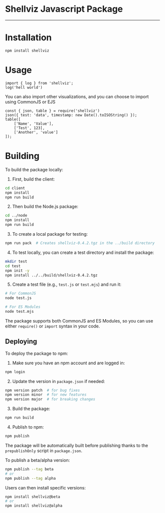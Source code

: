 # Shellviz Javascript Package
----------------------------

# Installation

`npm install shellviz`

# Usage

```
import { log } from 'shellviz';
log('hell world')
```

You can also import other visualizations, and you can choose to import using CommonJS or EJS

```
const { json, table } = require('shellviz')
json({ test: 'data', timestamp: new Date().toISOString() });
table([
    ['Name', 'Value'],
    ['Test', 123],
    ['Another', 'value']
]); 
```

# Building

To build the package locally:

1. First, build the client:
```bash
cd client
npm install
npm run build
```

2. Then build the Node.js package:
```bash
cd ../node
npm install
npm run build
```

3. To create a local package for testing:
```bash
npm run pack  # Creates shellviz-0.4.2.tgz in the ../build directory
```

4. To test locally, you can create a test directory and install the package:
```bash
mkdir test
cd test
npm init -y
npm install ../../build/shellviz-0.4.2.tgz
```

5. Create a test file (e.g., `test.js` or `test.mjs`) and run it:
```bash
# For CommonJS
node test.js

# For ES Modules
node test.mjs
```

The package supports both CommonJS and ES Modules, so you can use either `require()` or `import` syntax in your code.

## Deploying

To deploy the package to npm:

1. Make sure you have an npm account and are logged in:
```bash
npm login
```

2. Update the version in `package.json` if needed:
```bash
npm version patch  # for bug fixes
npm version minor  # for new features
npm version major  # for breaking changes
```

3. Build the package:
```bash
npm run build
```

4. Publish to npm:
```bash
npm publish
```

The package will be automatically built before publishing thanks to the `prepublishOnly` script in `package.json`.

To publish a beta/alpha version:
```bash
npm publish --tag beta
# or
npm publish --tag alpha
```

Users can then install specific versions:
```bash
npm install shellviz@beta
# or
npm install shellviz@alpha
```



